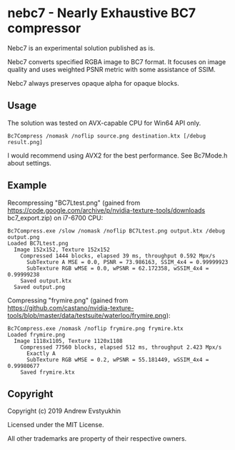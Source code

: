 # nebc7 - Nearly Exhaustive BC7 compressor

Nebc7 is an experimental solution published as is.

Nebc7 converts specified RGBA image to BC7 format. It focuses on image quality and uses weighted PSNR metric with some assistance of SSIM.

Nebc7 always preserves opaque alpha for opaque blocks.

## Usage

The solution was tested on AVX-capable CPU for Win64 API only.

`Bc7Compress /nomask /noflip source.png destination.ktx [/debug result.png]`

I would recommend using AVX2 for the best performance. See Bc7Mode.h about settings.

## Example

Recompressing "BC7Ltest.png" (gained from https://code.google.com/archive/p/nvidia-texture-tools/downloads bc7_export.zip) on i7-6700 CPU:

    Bc7Compress.exe /slow /nomask /noflip BC7Ltest.png output.ktx /debug output.png
    Loaded BC7Ltest.png
      Image 152x152, Texture 152x152
        Compressed 1444 blocks, elapsed 39 ms, throughput 0.592 Mpx/s
          SubTexture A MSE = 0.0, PSNR = 73.986163, SSIM_4x4 = 0.99999923
          SubTexture RGB wMSE = 0.0, wPSNR = 62.172358, wSSIM_4x4 = 0.99999238
        Saved output.ktx
      Saved output.png

Compressing "frymire.png" (gained from https://github.com/castano/nvidia-texture-tools/blob/master/data/testsuite/waterloo/frymire.png):

    Bc7Compress.exe /nomask /noflip frymire.png frymire.ktx
    Loaded frymire.png
      Image 1118x1105, Texture 1120x1108
        Compressed 77560 blocks, elapsed 512 ms, throughput 2.423 Mpx/s
          Exactly A
          SubTexture RGB wMSE = 0.2, wPSNR = 55.181449, wSSIM_4x4 = 0.99980677
        Saved frymire.ktx

## Copyright

Copyright (c) 2019 Andrew Evstyukhin

Licensed under the MIT License.

All other trademarks are property of their respective owners.
